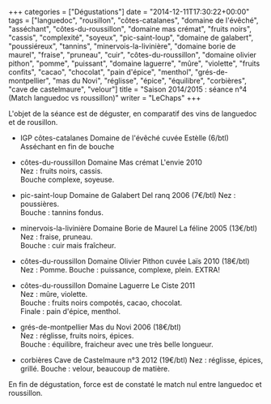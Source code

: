 +++
categories = ["Dégustations"]
date = "2014-12-11T17:30:22+00:00"
tags = ["languedoc", "rousillon", "côtes-catalanes", "domaine de l'évêché", "asséchant", "côtes-du-roussillon", "domaine mas crémat", "fruits noirs", "cassis", "complexité", "soyeux", "pic-saint-loup", "domaine de galabert", "poussiéreux", "tannins", "minervois-la-livinière", "domaine borie de maurel", "fraise", "pruneau", "cuir", "côtes-du-roussillon", "domaine olivier pithon", "pomme", "puissant", "domaine laguerre", "mûre", "violette", "fruits confits", "cacao", "chocolat", "pain d'épice", "menthol", "grés-de-montpellier", "mas du Novi", "réglisse", "épice", "équilibre", "corbières", "cave de castelmaure", "velour"]
title = "Saison 2014/2015 : séance n°4 (Match languedoc vs roussillon)"
writer = "LeChaps"
+++

L'objet de la séance est de déguster, en comparatif des vins de languedoc et de rousillon.

* IGP côtes-catalanes Domaine de l'évêché cuvée Estèlle (6/btl)  
Asséchant en fin de bouche

* côtes-du-roussillon Domaine Mas crémat L'envie 2010  
Nez : fruits noirs, cassis.  
Bouche complexe, soyeuse.

* pic-saint-loup Domaine de Galabert Del ranq 2006 (7€/btl)
Nez : poussières.  
Bouche : tannins fondus.

* minervois-la-livinière Domaine Borie de Maurel La féline 2005  (13€/btl)  
Nez : fraise, pruneau.  
Bouche : cuir mais fraîcheur.

* côtes-du-roussillon Domaine Olivier Pithon cuvée Laïs 2010 (18€/btl) <i class="fa fa-plus-circle"></i> <i class="fa fa-plus-circle"></i>  
Nez : Pomme.
Bouche : puissance, complexe, plein. EXTRA!  

* côtes-du-roussillon Domaine Laguerre Le Ciste 2011 <i class="fa fa-plus-circle"></i> <i class="fa fa-plus-circle"></i>  
Nez : mûre, violette.  
Bouche : fruits noirs compotés, cacao, chocolat.  
Finale : pain d'épice, menthol.

* grés-de-montpellier Mas du Novi 2006 (18€/btl) <i class="fa fa-plus-circle"></i> <i class="fa fa-plus-circle"></i>  
Nez : réglisse, fruits noirs, épices.  
Bouche : équilibre, fraicheur avec une très belle longueur.

* corbières Cave de Castelmaure n°3 2012 (19€/btl) <i class="fa fa-plus-circle"></i> <i class="fa fa-plus-circle"></i>
Nez : réglisse, épices, grillé.
Bouche : velour, beaucoup de matière.

En fin de dégustation, force est de constaté le match nul entre languedoc et roussillon.
